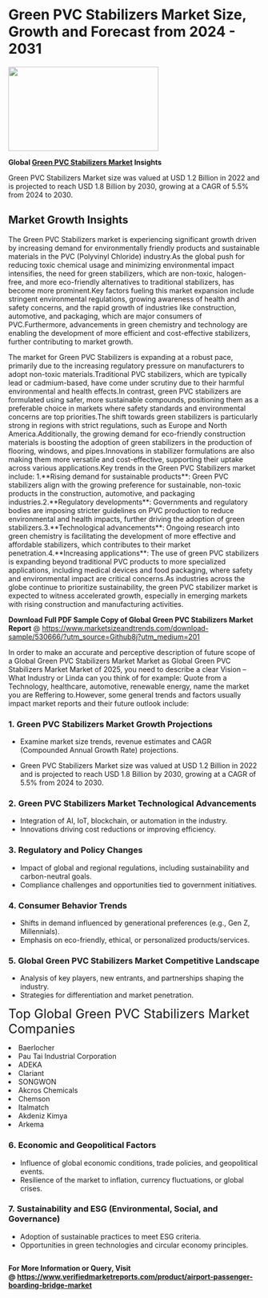 <H1>Green PVC Stabilizers Market Size, Growth and Forecast from 2024 - 2031</H1><img class="aligncenter size-medium wp-image-584254" src="https://thirdeyenews.in/wp-content/uploads/2024/09/Global-Market-Research-300x168.jpeg" alt="" width="300" height="168" /><p><strong>Global&nbsp;<a href="https://www.marketsizeandtrends.com/download-sample/530666/?utm_source=Github8j?utm_medium=201">Green PVC Stabilizers Market</a> Insights</strong></p><p>Green PVC Stabilizers Market size was valued at USD 1.2 Billion in 2022 and is projected to reach USD 1.8 Billion by 2030, growing at a CAGR of 5.5% from 2024 to 2030.</p><p><h2>Market Growth Insights</h2> <p>The Green PVC Stabilizers market is experiencing significant growth driven by increasing demand for environmentally friendly products and sustainable materials in the PVC (Polyvinyl Chloride) industry.As the global push for reducing toxic chemical usage and minimizing environmental impact intensifies, the need for green stabilizers, which are non-toxic, halogen-free, and more eco-friendly alternatives to traditional stabilizers, has become more prominent.Key factors fueling this market expansion include stringent environmental regulations, growing awareness of health and safety concerns, and the rapid growth of industries like construction, automotive, and packaging, which are major consumers of PVC.Furthermore, advancements in green chemistry and technology are enabling the development of more efficient and cost-effective stabilizers, further contributing to market growth.</p> <p>The market for Green PVC Stabilizers is expanding at a robust pace, primarily due to the increasing regulatory pressure on manufacturers to adopt non-toxic materials.Traditional PVC stabilizers, which are typically lead or cadmium-based, have come under scrutiny due to their harmful environmental and health effects.In contrast, green PVC stabilizers are formulated using safer, more sustainable compounds, positioning them as a preferable choice in markets where safety standards and environmental concerns are top priorities.The shift towards green stabilizers is particularly strong in regions with strict regulations, such as Europe and North America.Additionally, the growing demand for eco-friendly construction materials is boosting the adoption of green stabilizers in the production of flooring, windows, and pipes.Innovations in stabilizer formulations are also making them more versatile and cost-effective, supporting their uptake across various applications.Key trends in the Green PVC Stabilizers market include: 1.**Rising demand for sustainable products**: Green PVC stabilizers align with the growing preference for sustainable, non-toxic products in the construction, automotive, and packaging industries.2.**Regulatory developments**: Governments and regulatory bodies are imposing stricter guidelines on PVC production to reduce environmental and health impacts, further driving the adoption of green stabilizers.3.**Technological advancements**: Ongoing research into green chemistry is facilitating the development of more effective and affordable stabilizers, which contributes to their market penetration.4.**Increasing applications**: The use of green PVC stabilizers is expanding beyond traditional PVC products to more specialized applications, including medical devices and food packaging, where safety and environmental impact are critical concerns.As industries across the globe continue to prioritize sustainability, the green PVC stabilizer market is expected to witness accelerated growth, especially in emerging markets with rising construction and manufacturing activities.<p><span class=""><strong>Download Full PDF Sample Copy of Global Green PVC Stabilizers Market Report</strong> @ <a href="https://www.marketsizeandtrends.com/download-sample/530666/?utm_source=Github8j?utm_medium=201" target="_blank">https://www.marketsizeandtrends.com/download-sample/530666/?utm_source=Github8j?utm_medium=201</a></span></p><p>In order to make an accurate and perceptive description of future scope of a Global&nbsp;Green PVC Stabilizers Market Market as Global&nbsp;Green PVC Stabilizers Market Market of 2025, you need to describe a clear Vision &ndash; What Industry or Linda can you think of for example: Quote from a Technology, healthcare, automotive, renewable energy, name the market you are Reffering to.However, some general trends and factors usually impact market reports and their future outlook include:</p><h3>1.&nbsp;<strong>Green PVC Stabilizers Market Growth Projections</strong></h3><ul><li>Examine market size trends, revenue estimates and CAGR (Compounded Annual Growth Rate) projections.</li><li><p>Green PVC Stabilizers Market size was valued at USD 1.2 Billion in 2022 and is projected to reach USD 1.8 Billion by 2030, growing at a CAGR of 5.5% from 2024 to 2030.</p></li></ul><h3>2.&nbsp;<strong>Green PVC Stabilizers Market Technological Advancements</strong></h3><ul><li>Integration of AI, IoT, blockchain, or automation in the industry.</li><li>Innovations driving cost reductions or improving efficiency.</li></ul><h3>3.&nbsp;<strong>Regulatory and Policy Changes</strong></h3><ul><li>Impact of global and regional regulations, including sustainability and carbon-neutral goals.</li><li>Compliance challenges and opportunities tied to government initiatives.</li></ul><h3>4.&nbsp;<strong>Consumer Behavior Trends</strong></h3><ul><li>Shifts in demand influenced by generational preferences (e.g., Gen Z, Millennials).</li><li>Emphasis on eco-friendly, ethical, or personalized products/services.</li></ul><h3>5.&nbsp;<strong>Global Green PVC Stabilizers Market Competitive Landscape</strong></h3><ul><li>Analysis of key players, new entrants, and partnerships shaping the industry.</li><li>Strategies for differentiation and market penetration.</li></ul><p data-pm-slice="1 1 []"><span style="color: inherit; font-family: inherit; font-size: 25px;">Top Global Green PVC Stabilizers Market Companies</span></p><div class="" data-test-id=""><p><li>Baerlocher</li><li> Pau Tai Industrial Corporation</li><li> ADEKA</li><li> Clariant</li><li> SONGWON</li><li> Akcros Chemicals</li><li> Chemson</li><li> Italmatch</li><li> Akdeniz Kimya</li><li> Arkema</li></p></div><h3>6.&nbsp;<strong>Economic and Geopolitical Factors</strong></h3><ul><li>Influence of global economic conditions, trade policies, and geopolitical events.</li><li>Resilience of the market to inflation, currency fluctuations, or global crises.</li></ul><h3>7.&nbsp;<strong>Sustainability and ESG (Environmental, Social, and Governance)</strong></h3><ul><li>Adoption of sustainable practices to meet ESG criteria.</li><li>Opportunities in green technologies and circular economy principles.</li></ul><h2><strong style="font-size: 14px;">For More Information or Query, Visit @&nbsp;</strong><a style="background-color: #ffffff; font-size: 14px;" href="https://www.marketsizeandtrends.com/report/green-pvc-stabilizers-market/" target="_blank">https://www.verifiedmarketreports.com/product/airport-passenger-boarding-bridge-market</a></h2>